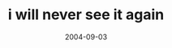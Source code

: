 ---
layout: base.njk
title : 'i will never see it again' 
view_title : 'i will never see it again' 
year : '2004' 
date : '2004-09-03' 
img_file : '/drawing/iwillneverseeitagain.png' 
html_file : 'iwillneverseeitagain' 
next_html : 'foryou.html' 
year_order : '185' 
permalink : "title/{{html_file}}.html"
---
